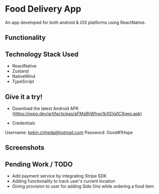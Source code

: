 # Food Delivery App 

An app developed for both android & iOS platforms using ReactNative.

## Functionality


## Technology Stack Used

* ReactNative
* Zustand
* NativeWind
* TypeScript

## Give it a try!

- Download the latest Android APK (https://expo.dev/artifacts/eas/aFMsBhWhgx1kXSVa1CXqeq.apk)

- Credentials

Username: kekin.chheda@hotmail.com 
Password: Good#1Hope


## Screenshots

## Pending Work / TODO
- Add payment service by integrating Stripe SDK
- Adding functionality to track user's current location
- Giving provision to user for adding Side Ons while ordering a food item
